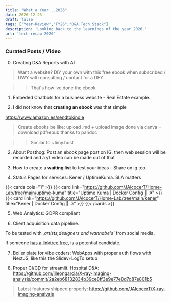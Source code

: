 ```yaml
---
title: "What a Year...2026"
date: 2026-12-23
draft: false
tags: ["Year-Review","FY26","D&A Tech Stack"]
description: 'Looking back to the learnings of the year 2026.'
url: 'tech-recap-2026'
---
```




### Curated Posts / Video

0. Creating D&A Reports with AI

> Want a website? DIY your own with this free ebook when subscribed / DWY with consulting / contact for a DFY.

> > That's how ive done the ebook

1. Embeded Chatbots for a business website - Real Estate example.

2. I did not know that **creating an ebook** was that simple

https://www.amazon.es/sendtokindle

> Create ebooks be like: upload .md + upload image done via canva = download pdf/epub thanks to pandoc

> > Similar to ~tiiny.host

2. About Posthog: Post an ebook page post on IG, then web session will be recorded and a yt video can be made out of that


3. How to create a **waiting list** to test your ideas - Share on ig too.

4. Status Pages for services: Kener / UptimeKuma. SLA matters

{{< cards cols="1" >}}
  {{< card link="https://github.com/JAlcocerT/Home-Lab/tree/main/uptime-kuma" title="Uptime Kuma | Docker Config 🐋 ↗" >}}
  {{< card link="https://github.com/JAlcocerT/Home-Lab/tree/main/kener" title="Kener | Docker Config 🐋 ↗" >}}
{{< /cards >}}

5. Web Analytics: GDPR compliant


6. Client adquisition data pipeline.

To be tested with *,artists,designers and wannabe's'* from social media.

If someone [has a linktree free](https://jalcocert.github.io/JAlcocerT/websites-themes-2024/#scaling-ideas), is a potential candidate.


7. Boiler plate for vibe coders: WebApps with proper auth flows with NextJS, like this the Slidev+LogTo setup

8. Proper CI/CD for streamlit. Hospital D&A: https://github.com/jlleongarcia/X-ray-imaging-analysis/commit/2a2eb68132834b39ce8ff3e9e77e8d7d87e801b5

> Latest features shipped properly: https://github.com/JAlcocerT/X-ray-imaging-analysis
